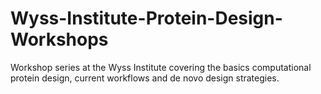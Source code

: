# Wyss-Institute-Protein-Design-Workshops
Workshop series at the Wyss Institute covering the basics computational protein design, current workflows and de novo design strategies. 
